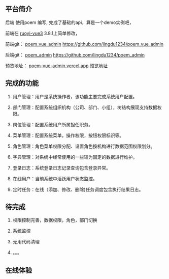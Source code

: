 ## 平台简介

后端 使用poem 编写, 完成了基础的api，算是一个demo实例吧，

前端在  [ruoyi-vue3](https://github.com/yangzongzhuan/RuoYi-Vue3) 3.8.1上简单修改，

前端git：  [poem\_vue\_admin](https://github.com/lingdu1234/poem_vue_admin)   <https://github.com/lingdu1234/poem_vue_admin>

后端git：  [poem\_admin](https://github.com/lingdu1234/poem_admin)   <https://github.com/lingdu1234/poem_admin>

预览地址：
[poem-vue-admin.vercel.app](https://poem-vue-admin.vercel.app/)
[预览地址](https://poem.iu314.top/)

## 完成的功能

1.  用户管理：用户是系统操作者，该功能主要完成系统用户配置。

2.  部门管理：配置系统组织机构（公司、部门、小组），树结构展现支持数据权限。

3.  岗位管理：配置系统用户所属担任职务。

4.  菜单管理：配置系统菜单，操作权限，按钮权限标识等。

5.  角色管理：角色菜单权限分配、设置角色按机构进行数据范围权限划分。

6.  字典管理：对系统中经常使用的一些较为固定的数据进行维护。

7.  登录日志：系统登录日志记录查询包含登录异常。

8.  在线用户：当前系统中活跃用户状态监控。

9.  定时任务：在线（添加、修改、删除)任务调度包含执行结果日志。

## 待完成

1.  权限控制完善，数据权限，角色，部门切换

2.  系统监控

3.  无用代码清理

4.  。。。

## 在线体验
